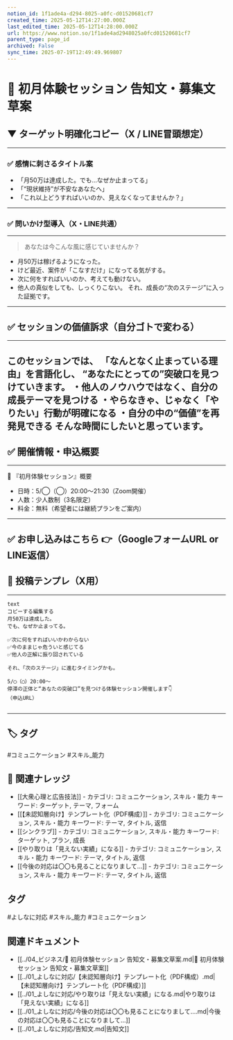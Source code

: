 ```yaml
---
notion_id: 1f1ade4a-d294-8025-a0fc-d01520681cf7
created_time: 2025-05-12T14:27:00.000Z
last_edited_time: 2025-05-12T14:28:00.000Z
url: https://www.notion.so/1f1ade4ad2948025a0fcd01520681cf7
parent_type: page_id
archived: False
sync_time: 2025-07-19T12:49:49.969807
---
```


# 📣 初月体験セッション 告知文・募集文草案

## ▼ ターゲット明確化コピー（X / LINE冒頭想定）
---
### ✅ 感情に刺さるタイトル案
- 「月50万は達成した。でも…なぜか止まってる」
- 「“現状維持”が不安なあなたへ」
- 「これ以上どうすればいいのか、見えなくなってませんか？」
---
### ✅ 問いかけ型導入（X・LINE共通）
---
> あなたは今こんな風に感じていませんか？
- 月50万は稼げるようになった。
- けど最近、案件が「こなすだけ」になってる気がする。
- 次に何をすればいいのか、考えても動けない。
- 他人の真似をしても、しっくりこない。
それ、成長の“次のステージ”に入った証拠です。
---
## ✅ セッションの価値訴求（自分ゴトで変わる）
---
このセッションでは、
「なんとなく止まっている理由」を言語化し、
“あなたにとっての”突破口を見つけていきます。
・他人のノウハウではなく、自分の成長テーマを見つける
・やらなきゃ、じゃなく「やりたい」行動が明確になる
・自分の中の“価値”を再発見できる
そんな時間にしたいと思っています。
---
## ✅ 開催情報・申込概要
---
📌 『初月体験セッション』概要
- 日時：5/◯（◯）20:00〜21:30（Zoom開催）
- 人数：少人数制（3名限定）
- 料金：無料（希望者には継続プランをご案内）
---
✅ お申し込みはこちら
👉（GoogleフォームURL or LINE返信）
---
## 🧠 投稿テンプレ（X用）
---
```plain text
text
コピーする編集する
月50万は達成した。
でも、なぜか止まってる。

✅次に何をすればいいかわからない
✅今のままじゃ危ういと感じてる
✅他人の正解に振り回されている

それ、「次のステージ」に進むタイミングかも。

5/◯（◯）20:00〜
停滞の正体と“あなたの突破口”を見つける体験セッション開催します👇
（申込URL）


```
---

## 🏷️ タグ
#コミュニケーション #スキル_能力

## 🔗 関連ナレッジ
- [[大衆心理と広告技法]] - カテゴリ: コミュニケーション, スキル・能力 キーワード: ターゲット, テーマ, フォーム
- [[【未認知層向け】テンプレート化（PDF構成）]] - カテゴリ: コミュニケーション, スキル・能力 キーワード: テーマ, タイトル, 返信
- [[シンクラブ]] - カテゴリ: コミュニケーション, スキル・能力 キーワード: ターゲット, プラン, 成長
- [[やり取りは「見えない実績」になる]] - カテゴリ: コミュニケーション, スキル・能力 キーワード: テーマ, タイトル, 返信
- [[今後の対応は〇〇も見ることになりまして…]] - カテゴリ: コミュニケーション, スキル・能力 キーワード: テーマ, タイトル, 返信


## タグ

#よしなに対応 #スキル_能力 #コミュニケーション 

## 関連ドキュメント

- [[../04_ビジネス/📣 初月体験セッション 告知文・募集文草案.md|📣 初月体験セッション 告知文・募集文草案]]
- [[../01_よしなに対応/【未認知層向け】テンプレート化（PDF構成）.md|【未認知層向け】テンプレート化（PDF構成）]]
- [[../01_よしなに対応/やり取りは「見えない実績」になる.md|やり取りは「見えない実績」になる]]
- [[../01_よしなに対応/今後の対応は〇〇も見ることになりまして….md|今後の対応は〇〇も見ることになりまして…]]
- [[../01_よしなに対応/告知文.md|告知文]]
